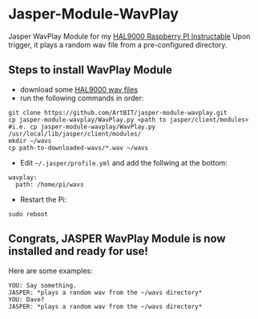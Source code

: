 # Jasper-Module-WavPlay

Jasper WavPlay Module for my [HAL9000 Raspberry PI Instructable](http://www.instructables.com/id/RaspberryPI-HAL9000/)
Upon trigger, it plays a random wav file from a pre-configured directory.

## Steps to install WavPlay Module

* download some [HAL9000 wav files](http://www.imdb.com/title/tt0062622/externalsites#sounds)
* run the following commands in order:
```
git clone https://github.com/ArtBIT/jasper-module-wavplay.git
cp jasper-module-wavplay/WavPlay.py <path to jasper/client/modules>
#i.e. cp jasper-module-wavplay/WavPlay.py /usr/local/lib/jasper/client/modules/
mkdir ~/wavs
cp path-to-downloaded-wavs/*.wav ~/wavs
```
* Edit `~/.jasper/profile.yml` and add the follwing at the bottom:
```
wavplay:
  path: /home/pi/wavs
```
* Restart the Pi:
```
sudo reboot
```
## Congrats, JASPER WavPlay Module is now installed and ready for use!
Here are some examples:
```
YOU: Say something.
JASPER: *plays a random wav from the ~/wavs directory*
YOU: Dave?
JASPER: *plays a random wav from the ~/wavs directory*
```
